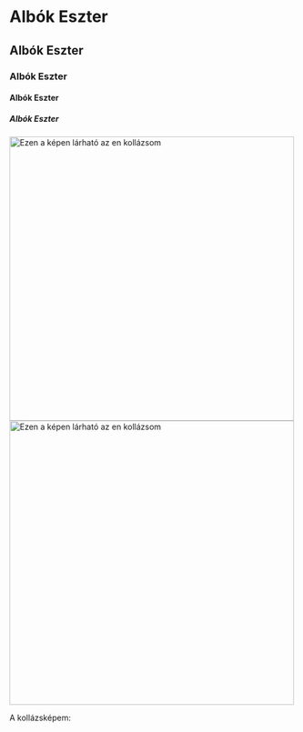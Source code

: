 <!DOCTYPE html>
<html>
<head>
<title>Eszter oldala</title>
</head>
<body>

<h1>Albók Eszter</h1>
<h2>Albók Eszter</h2>
<h3>Albók Eszter</h3>
<h4>Albók Eszter</h4>
<h5>Albók Eszter</h5>
<img src="https://i.imgur.com/uOHBJCs.jpeg" alt="Ezen a képen lárható az en kollázsom" width=500>
<img src="https://i.imgur.com/z958aDn.jpeg" alt="Ezen a képen lárható az en kollázsom" width=500>




<p>A kollázsképem:</p>

</body>
</html>


